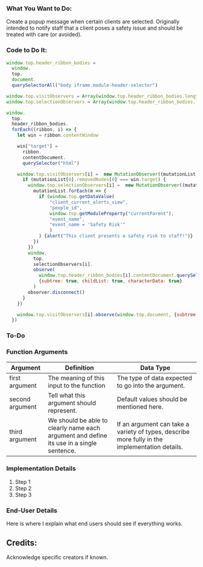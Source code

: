 ### What You Want to Do:
Create a popup message when certain clients are selected. Originally intended to notify staff that a client poses a safety issue and should be treated with care (or avoided).

### Code to Do It:
```javascript
window.top.header_ribbon_bodies = 
  window.
  top.
  document.
  querySelectorAll("body iframe.module-header-selector")

window.top.visitObservers = Array(window.top.header_ribbon_bodies.length)
window.top.selectionObservers = Array(window.top.header_ribbon_bodies.length)

window.
  top.
  header_ribbon_bodies.
  forEach((ribbon, i) => {
    let win = ribbon.contentWindow

    win["target"] = 
      ribbon.
      contentDocument.
      querySelector("html")

    window.top.visitObservers[i] =  new MutationObserver((mutationList, observer) => {
      if (mutationList[0].removedNodes[0] === win.target) {
        window.top.selectionObservers[i] =  new MutationObserver((mutationList, observer) => {
          mutationList.forEach(m => {
            if (window.top.getDataValue(
                "client_current_alerts_view",
                "people_id",
                window.top.getModuleProperty("currentParent"),
                "event_name",
                "event_name = 'Safety Risk'"
                )
            ) {alert("This client presents a safety risk to staff!")}
          })
        })
        window.
          top.
          selectionObservers[i].
          observe(
            window.top.header_ribbon_bodies[i].contentDocument.querySelector("body #client-name-id"),
            {subtree: true, childList: true, characterData: true}
          )
        observer.disconnect()
      }
    })

    window.top.visitObservers[i].observe(window.top.document, {subtree: true, childList: true, characterData: true})
  })
```


### To-Do
### Function Arguments
|Argument       |Definition |Data Type|
|---            |---        |---      |
|first argument |The meaning of this input to the function|The type of data expected to go into the argument.|
|second argument|Tell what this argument should represent.|Default values should be mentioned here.|
|third argument |We should be able to clearly name each argument and define its use in a single sentence.|If an argument can take a variety of types, describe more fully in the implementation details.|


### Implementation Details
1. Step 1
2. Step 2
3. Step 3

### End-User Details
Here is where I explain what end users should see if everything works.

## Credits:
Acknowledge specific creators if known.
